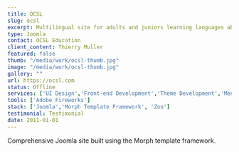 ```yaml
---
title: OCSL
slug: ocsl
excerpt: Multilingual site for adults and juniors learning languages abroad.
type: Joomla
contact: OCSL Education
client_content: Thierry Muller
featured: false
thumb: "/media/work/ocsl-thumb.jpg"
image: "/media/work/ocsl-thumb.jpg"
gallery: ""
url: https://ocsl.com
status: Offline
services: ['UI Design','Front-end Development','Theme Development','Mentoring']
tools: ['Adobe Fireworks']
stack: ['Joomla','Morph Template Framework', 'Zoo']
testimonial: Testimonial
date: 2011-01-01
---
```

Comprehensive Joomla site built using the Morph template framework.